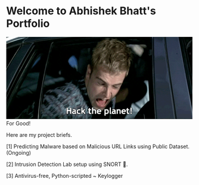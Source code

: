 # Welcome to Abhishek Bhatt's Portfolio

![hekur](https://github.com/0xBash/AbhishekB-portfolio/blob/main/hacktheplanet.gif)For Good!

Here are my project briefs.

[1] Predicting Malware based on Malicious URL Links using Public Dataset.(Ongoing)

[2] Intrusion Detection Lab setup using SNORT :pig_nose:.

[3] Antivirus-free, Python-scripted ~ Keylogger

 
